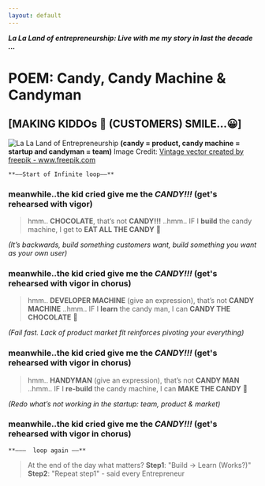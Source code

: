 ```yaml
---
layout: default
---
```


***La La Land of entrepreneurship: Live with me my story in last the decade ...***

# POEM: Candy, Candy Machine & Candyman 

## [MAKING KIDDOs 👶 (CUSTOMERS) SMILE…😀]



![La La Land of Entrepreneurship](https://sagungarg.com/assets/img/candy-man.png)
**(candy = product, candy machine = startup and candyman = team)**
Image Credit: <a href='https://www.freepik.com/vectors/vintage'>Vintage vector created by freepik - www.freepik.com</a>

```
**——Start of Infinite loop——**
```

### meanwhile..the kid cried give me the ***CANDY!!!*** (get's rehearsed with vigor)

> hmm.. **CHOCOLATE**, that’s not **CANDY!!!** ..hmm..
  IF I **build** the candy machine, I get to **EAT ALL THE CANDY** 🤩

*(It’s backwards, build something customers want, build something you want as your own user)*

### meanwhile..the kid cried give me the ***CANDY!!!*** (get's rehearsed with vigor in chorus)

> hmm.. **DEVELOPER MACHINE** (give an expression), that’s not **CANDY MACHINE** ..hmm..
  IF I **learn** the candy man, I can **CANDY THE CHOCOLATE** 🤩

*(Fail fast. Lack of product market fit reinforces pivoting your everything)*

### meanwhile..the kid  cried give me the ***CANDY!!!*** (get's rehearsed with vigor in chorus)

> hmm.. **HANDYMAN** (give an expression), that’s not **CANDY MAN** ..hmm.. 
  IF I **re-build** the candy machine, I can **MAKE THE CANDY** 🤩

*(Redo what’s not working in the startup: team, product & market)*

### meanwhile..the kid  cried give me the ***CANDY!!!*** (get's rehearsed with vigor in chorus)

```
**———  loop again ——**
```

> At the end of the day what matters? **Step1**: "Build -> Learn (Works?)" **Step2**: "Repeat step1" - said every Entrepreneur
